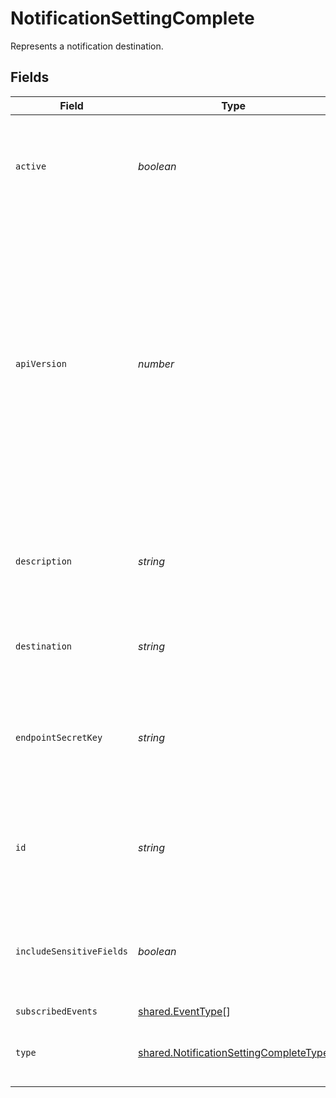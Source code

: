 # NotificationSettingComplete

Represents a notification destination.


## Fields

| Field                                                                                                                                                                                                             | Type                                                                                                                                                                                                              | Required                                                                                                                                                                                                          | Description                                                                                                                                                                                                       | Example                                                                                                                                                                                                           |
| ----------------------------------------------------------------------------------------------------------------------------------------------------------------------------------------------------------------- | ----------------------------------------------------------------------------------------------------------------------------------------------------------------------------------------------------------------- | ----------------------------------------------------------------------------------------------------------------------------------------------------------------------------------------------------------------- | ----------------------------------------------------------------------------------------------------------------------------------------------------------------------------------------------------------------- | ----------------------------------------------------------------------------------------------------------------------------------------------------------------------------------------------------------------- |
| `active`                                                                                                                                                                                                          | *boolean*                                                                                                                                                                                                         | :heavy_minus_sign:                                                                                                                                                                                                | Whether Paddle should try to deliver events to this notification destination.                                                                                                                                     |                                                                                                                                                                                                                   |
| `apiVersion`                                                                                                                                                                                                      | *number*                                                                                                                                                                                                          | :heavy_minus_sign:                                                                                                                                                                                                | API version that returned objects for events should conform to. Must be a valid version of the Paddle API. Cannot be a version older than your account default. Defaults to your account default if not included. |                                                                                                                                                                                                                   |
| `description`                                                                                                                                                                                                     | *string*                                                                                                                                                                                                          | :heavy_minus_sign:                                                                                                                                                                                                | Short description for this notification destination. Shown in the Paddle Dashboard.                                                                                                                               |                                                                                                                                                                                                                   |
| `destination`                                                                                                                                                                                                     | *string*                                                                                                                                                                                                          | :heavy_minus_sign:                                                                                                                                                                                                | Webhook endpoint URL or email address.                                                                                                                                                                            |                                                                                                                                                                                                                   |
| `endpointSecretKey`                                                                                                                                                                                               | *string*                                                                                                                                                                                                          | :heavy_minus_sign:                                                                                                                                                                                                | Webhook destination secret key, prefixed with `pdl_ntfset_`. Used for signature verification.                                                                                                                     |                                                                                                                                                                                                                   |
| `id`                                                                                                                                                                                                              | *string*                                                                                                                                                                                                          | :heavy_minus_sign:                                                                                                                                                                                                | Unique Paddle ID for this notification setting, prefixed with `ntfset_`.                                                                                                                                          | ntfset_01gt21c5pdx9q1e4mh1xrsjjn6                                                                                                                                                                                 |
| `includeSensitiveFields`                                                                                                                                                                                          | *boolean*                                                                                                                                                                                                         | :heavy_minus_sign:                                                                                                                                                                                                | Whether potentially sensitive fields should be sent to this notification destination.                                                                                                                             |                                                                                                                                                                                                                   |
| `subscribedEvents`                                                                                                                                                                                                | [shared.EventType](../../models/shared/eventtype.md)[]                                                                                                                                                            | :heavy_minus_sign:                                                                                                                                                                                                | N/A                                                                                                                                                                                                               |                                                                                                                                                                                                                   |
| `type`                                                                                                                                                                                                            | [shared.NotificationSettingCompleteType](../../models/shared/notificationsettingcompletetype.md)                                                                                                                  | :heavy_minus_sign:                                                                                                                                                                                                | Where notifications should be sent for this destination.                                                                                                                                                          |                                                                                                                                                                                                                   |